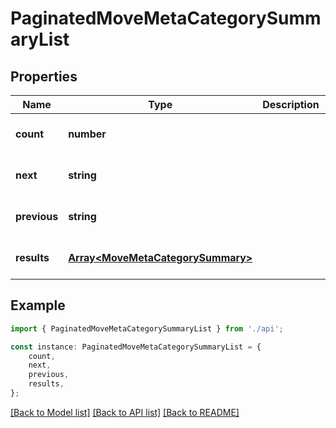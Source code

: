 # PaginatedMoveMetaCategorySummaryList


## Properties

Name | Type | Description | Notes
------------ | ------------- | ------------- | -------------
**count** | **number** |  | [optional] [default to undefined]
**next** | **string** |  | [optional] [default to undefined]
**previous** | **string** |  | [optional] [default to undefined]
**results** | [**Array&lt;MoveMetaCategorySummary&gt;**](MoveMetaCategorySummary.md) |  | [optional] [default to undefined]

## Example

```typescript
import { PaginatedMoveMetaCategorySummaryList } from './api';

const instance: PaginatedMoveMetaCategorySummaryList = {
    count,
    next,
    previous,
    results,
};
```

[[Back to Model list]](../README.md#documentation-for-models) [[Back to API list]](../README.md#documentation-for-api-endpoints) [[Back to README]](../README.md)
